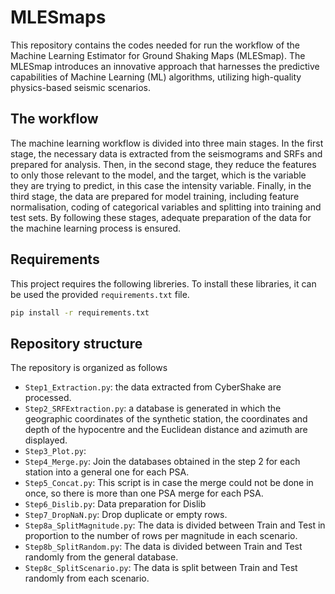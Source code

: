 # MLESmaps 
This repository contains the codes needed for run the workflow of the Machine Learning Estimator for Ground Shaking Maps (MLESmap).
The MLESmap introduces an innovative approach that harnesses the predictive capabilities of Machine Learning (ML) algorithms, utilizing high-quality physics-based seismic scenarios.

## The workflow
The machine learning workflow is divided into three main stages. In the first stage, the necessary data is extracted from the seismograms and SRFs and prepared for analysis. Then, in the second stage, they reduce the features to only those relevant to the model, and the target, which is the variable they are trying to predict, in this case the intensity variable. Finally, in the third stage, the data are prepared for model training, including feature normalisation, coding of categorical variables and splitting into training and test sets. By following these stages, adequate preparation of the data for the machine learning process is ensured.

## Requirements
This project requires the following libreries. To install these libraries, it can be used the provided `requirements.txt` file.

```bash
pip install -r requirements.txt
```

## Repository structure
The repository is organized as follows
- `Step1_Extraction.py`: the data extracted from CyberShake are processed. 
- `Step2_SRFExtraction.py`: a database is generated in which the geographic coordinates of the synthetic station, the coordinates and depth of the hypocentre and the Euclidean distance and azimuth are displayed.
- `Step3_Plot.py`: 
- `Step4_Merge.py`: Join the databases obtained in the step 2 for each station into a general one for each PSA.
- `Step5_Concat.py`: This script is in case the merge could not be done in once, so there is more than one PSA merge for each PSA.
- `Step6_Dislib.py`: Data preparation for Dislib
- `Step7_DropNaN.py`: Drop duplicate or empty rows.
- `Step8a_SplitMagnitude.py`: The data is divided between Train and Test in proportion to the number of rows per magnitude in each scenario.
- `Step8b_SplitRandom.py`: The data is divided between Train and Test randomly from the general database.
- `Step8c_SplitScenario.py`: The data is split between Train and Test randomly from each scenario.
